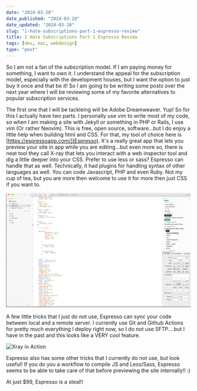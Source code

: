 ```yaml
---
date: "2024-03-28"
date_published: "2024-03-28"
date_updated: "2024-03-28"
slug: "i-hate-subscriptions-part-1-espresso-review"
title: I Hate Subscriptions Part 1 Espresso Review
tags: [dev, mac, webdesign]
type: "post"
---
```


So I am not a fan of the subscription model.  If I am paying money for something, I want to own it. I understand the appeal for the subscription model,
especially with the development houses, but I want the option to just buy it once and that be it!  So I am going to be writing some posts over the next year
where I will be reviewing some of my favorite alternatives to popular subscription services.

The first one that I will be tackleing will be Adobe Dreamweaver.  Yup!  So for this I actually have two parts.  I personally use vim to write most of my code, so
when I am making a site with Jekyll or something in PHP or Rails, I use vim (Or rather Neovim).  This is free, open source, software...but I do enjoy a little
help when building html and CSS.  For that, my tool of choice here is [https://espressoapp.com/](Espresso).  It's a really great app that lets you preview your site in
app while you are editing...but even more so, there is neat tool they call X-ray that lets you interact with a web inspector tool and dig a little deeper into your CSS.
Prefer to use less or sass?  Espresso can handle that as well.  Technically, it had plugins for handling syntax of other languages as well.  You can code Javascript,
PHP and even  Ruby.  Not my cup of tea, but you are more then welcome to use it for more then just CSS if you want to.

![Espresso CSS Editor](/assets/espresso-css-editor.png)

A few little tricks that I just do not use, Espresso can sync your code between local and a remote server. I currently use Git and Github Actions for pretty much everything
I deploy right now, so I do not use SFTP....but I have in the past and this looks like a VERY cool feature.

![Xray in Action](/assets/espresso-css-xray.png)

Espresso also has some other tricks that I currently do not use, but look useful!  If you do you a workflow to compile JS and Less/Sass, Espresso seems to be able to take
care of that before previewing the site internally!! :)

At just $99, Espresso is a steal!!
